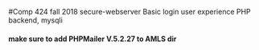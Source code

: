 #Comp 424 fall 2018 secure-webserver
Basic login user experience PHP backend, mysqli
#### make sure to add PHPMailer V.5.2.27 to AMLS dir
